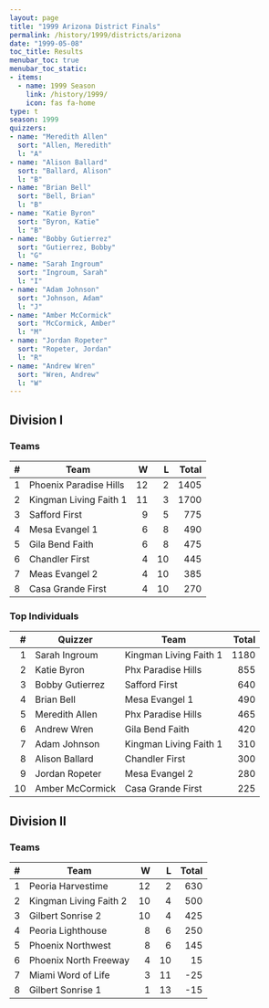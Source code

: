 ```yaml
---
layout: page
title: "1999 Arizona District Finals"
permalink: /history/1999/districts/arizona
date: "1999-05-08"
toc_title: Results
menubar_toc: true
menubar_toc_static:
- items:
  - name: 1999 Season
    link: /history/1999/
    icon: fas fa-home
type: t
season: 1999
quizzers:
- name: "Meredith Allen"
  sort: "Allen, Meredith"
  l: "A"
- name: "Alison Ballard"
  sort: "Ballard, Alison"
  l: "B"
- name: "Brian Bell"
  sort: "Bell, Brian"
  l: "B"
- name: "Katie Byron"
  sort: "Byron, Katie"
  l: "B"
- name: "Bobby Gutierrez"
  sort: "Gutierrez, Bobby"
  l: "G"
- name: "Sarah Ingroum"
  sort: "Ingroum, Sarah"
  l: "I"
- name: "Adam Johnson"
  sort: "Johnson, Adam"
  l: "J"
- name: "Amber McCormick"
  sort: "McCormick, Amber"
  l: "M"
- name: "Jordan Ropeter"
  sort: "Ropeter, Jordan"
  l: "R"
- name: "Andrew Wren"
  sort: "Wren, Andrew"
  l: "W"
---
```


## Division I

### Teams

|    # | Team                   |    W |    L | Total |
| ---: | ---------------------- | ---: | ---: | ----: |
|    1 | Phoenix Paradise Hills |   12 |    2 |  1405 |
|    2 | Kingman Living Faith 1 |   11 |    3 |  1700 |
|    3 | Safford First          |    9 |    5 |   775 |
|    4 | Mesa Evangel 1         |    6 |    8 |   490 |
|    5 | Gila Bend Faith        |    6 |    8 |   475 |
|    6 | Chandler First         |    4 |   10 |   445 |
|    7 | Meas Evangel 2         |    4 |   10 |   385 |
|    8 | Casa Grande First      |    4 |   10 |   270 |

### Top Individuals

|    # | Quizzer         | Team                   | Total |
| ---: | --------------- | ---------------------- | ----: |
|    1 | Sarah Ingroum   | Kingman Living Faith 1 |  1180 |
|    2 | Katie Byron     | Phx Paradise Hills     |   855 |
|    3 | Bobby Gutierrez | Safford First          |   640 |
|    4 | Brian Bell      | Mesa Evangel 1         |   490 |
|    5 | Meredith Allen  | Phx Paradise Hills     |   465 |
|    6 | Andrew Wren     | Gila Bend Faith        |   420 |
|    7 | Adam Johnson    | Kingman Living Faith 1 |   310 |
|    8 | Alison Ballard  | Chandler First         |   300 |
|    9 | Jordan Ropeter  | Mesa Evangel 2         |   280 |
|   10 | Amber McCormick | Casa Grande First      |   225 |

## Division II

### Teams

|    # | Team                   |    W |    L | Total |
| ---: | ---------------------- | ---: | ---: | ----: |
|    1 | Peoria Harvestime      |   12 |    2 |   630 |
|    2 | Kingman Living Faith 2 |   10 |    4 |   500 |
|    3 | Gilbert Sonrise 2      |   10 |    4 |   425 |
|    4 | Peoria Lighthouse      |    8 |    6 |   250 |
|    5 | Phoenix Northwest      |    8 |    6 |   145 |
|    6 | Phoenix North Freeway  |    4 |   10 |    15 |
|    7 | Miami Word of Life     |    3 |   11 |   -25 |
|    8 | Gilbert Sonrise 1      |    1 |   13 |   -15 |